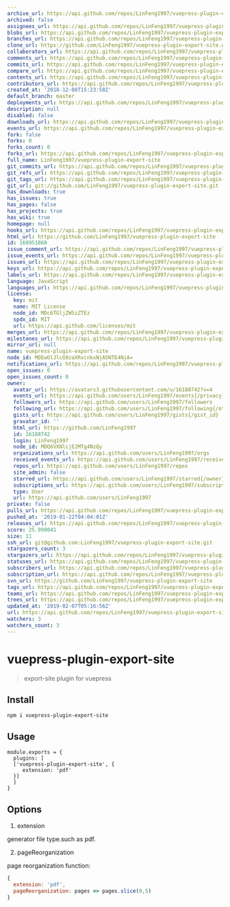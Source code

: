 ```yaml
---
archive_url: https://api.github.com/repos/LinFeng1997/vuepress-plugin-export-site/{archive_format}{/ref}
archived: false
assignees_url: https://api.github.com/repos/LinFeng1997/vuepress-plugin-export-site/assignees{/user}
blobs_url: https://api.github.com/repos/LinFeng1997/vuepress-plugin-export-site/git/blobs{/sha}
branches_url: https://api.github.com/repos/LinFeng1997/vuepress-plugin-export-site/branches{/branch}
clone_url: https://github.com/LinFeng1997/vuepress-plugin-export-site.git
collaborators_url: https://api.github.com/repos/LinFeng1997/vuepress-plugin-export-site/collaborators{/collaborator}
comments_url: https://api.github.com/repos/LinFeng1997/vuepress-plugin-export-site/comments{/number}
commits_url: https://api.github.com/repos/LinFeng1997/vuepress-plugin-export-site/commits{/sha}
compare_url: https://api.github.com/repos/LinFeng1997/vuepress-plugin-export-site/compare/{base}...{head}
contents_url: https://api.github.com/repos/LinFeng1997/vuepress-plugin-export-site/contents/{+path}
contributors_url: https://api.github.com/repos/LinFeng1997/vuepress-plugin-export-site/contributors
created_at: '2018-12-08T15:23:58Z'
default_branch: master
deployments_url: https://api.github.com/repos/LinFeng1997/vuepress-plugin-export-site/deployments
description: null
disabled: false
downloads_url: https://api.github.com/repos/LinFeng1997/vuepress-plugin-export-site/downloads
events_url: https://api.github.com/repos/LinFeng1997/vuepress-plugin-export-site/events
fork: false
forks: 0
forks_count: 0
forks_url: https://api.github.com/repos/LinFeng1997/vuepress-plugin-export-site/forks
full_name: LinFeng1997/vuepress-plugin-export-site
git_commits_url: https://api.github.com/repos/LinFeng1997/vuepress-plugin-export-site/git/commits{/sha}
git_refs_url: https://api.github.com/repos/LinFeng1997/vuepress-plugin-export-site/git/refs{/sha}
git_tags_url: https://api.github.com/repos/LinFeng1997/vuepress-plugin-export-site/git/tags{/sha}
git_url: git://github.com/LinFeng1997/vuepress-plugin-export-site.git
has_downloads: true
has_issues: true
has_pages: false
has_projects: true
has_wiki: true
homepage: null
hooks_url: https://api.github.com/repos/LinFeng1997/vuepress-plugin-export-site/hooks
html_url: https://github.com/LinFeng1997/vuepress-plugin-export-site
id: 160951860
issue_comment_url: https://api.github.com/repos/LinFeng1997/vuepress-plugin-export-site/issues/comments{/number}
issue_events_url: https://api.github.com/repos/LinFeng1997/vuepress-plugin-export-site/issues/events{/number}
issues_url: https://api.github.com/repos/LinFeng1997/vuepress-plugin-export-site/issues{/number}
keys_url: https://api.github.com/repos/LinFeng1997/vuepress-plugin-export-site/keys{/key_id}
labels_url: https://api.github.com/repos/LinFeng1997/vuepress-plugin-export-site/labels{/name}
language: JavaScript
languages_url: https://api.github.com/repos/LinFeng1997/vuepress-plugin-export-site/languages
license:
  key: mit
  name: MIT License
  node_id: MDc6TGljZW5zZTEz
  spdx_id: MIT
  url: https://api.github.com/licenses/mit
merges_url: https://api.github.com/repos/LinFeng1997/vuepress-plugin-export-site/merges
milestones_url: https://api.github.com/repos/LinFeng1997/vuepress-plugin-export-site/milestones{/number}
mirror_url: null
name: vuepress-plugin-export-site
node_id: MDEwOlJlcG9zaXRvcnkxNjA5NTE4NjA=
notifications_url: https://api.github.com/repos/LinFeng1997/vuepress-plugin-export-site/notifications{?since,all,participating}
open_issues: 0
open_issues_count: 0
owner:
  avatar_url: https://avatars3.githubusercontent.com/u/16188742?v=4
  events_url: https://api.github.com/users/LinFeng1997/events{/privacy}
  followers_url: https://api.github.com/users/LinFeng1997/followers
  following_url: https://api.github.com/users/LinFeng1997/following{/other_user}
  gists_url: https://api.github.com/users/LinFeng1997/gists{/gist_id}
  gravatar_id: ''
  html_url: https://github.com/LinFeng1997
  id: 16188742
  login: LinFeng1997
  node_id: MDQ6VXNlcjE2MTg4NzQy
  organizations_url: https://api.github.com/users/LinFeng1997/orgs
  received_events_url: https://api.github.com/users/LinFeng1997/received_events
  repos_url: https://api.github.com/users/LinFeng1997/repos
  site_admin: false
  starred_url: https://api.github.com/users/LinFeng1997/starred{/owner}{/repo}
  subscriptions_url: https://api.github.com/users/LinFeng1997/subscriptions
  type: User
  url: https://api.github.com/users/LinFeng1997
private: false
pulls_url: https://api.github.com/repos/LinFeng1997/vuepress-plugin-export-site/pulls{/number}
pushed_at: '2019-01-22T04:04:01Z'
releases_url: https://api.github.com/repos/LinFeng1997/vuepress-plugin-export-site/releases{/id}
score: 25.998041
size: 11
ssh_url: git@github.com:LinFeng1997/vuepress-plugin-export-site.git
stargazers_count: 3
stargazers_url: https://api.github.com/repos/LinFeng1997/vuepress-plugin-export-site/stargazers
statuses_url: https://api.github.com/repos/LinFeng1997/vuepress-plugin-export-site/statuses/{sha}
subscribers_url: https://api.github.com/repos/LinFeng1997/vuepress-plugin-export-site/subscribers
subscription_url: https://api.github.com/repos/LinFeng1997/vuepress-plugin-export-site/subscription
svn_url: https://github.com/LinFeng1997/vuepress-plugin-export-site
tags_url: https://api.github.com/repos/LinFeng1997/vuepress-plugin-export-site/tags
teams_url: https://api.github.com/repos/LinFeng1997/vuepress-plugin-export-site/teams
trees_url: https://api.github.com/repos/LinFeng1997/vuepress-plugin-export-site/git/trees{/sha}
updated_at: '2019-02-07T05:16:56Z'
url: https://api.github.com/repos/LinFeng1997/vuepress-plugin-export-site
watchers: 3
watchers_count: 3
---
```


# vuepress-plugin-export-site

> export-site plugin for vuepress

## Install
```
npm i vuepress-plugin-export-site
```

## Usage
```
module.exports = {
  plugins: [
  ['vuepress-plugin-export-site', {
     extension: 'pdf'
  }]
  ]
}
```

## Options

1. extension

generator file type.such as pdf.

2. pageReorganization

page reorganization function:
```javascript
{
  extension: 'pdf',
  pageReorganization: pages => pages.slice(0,5)
}
```
